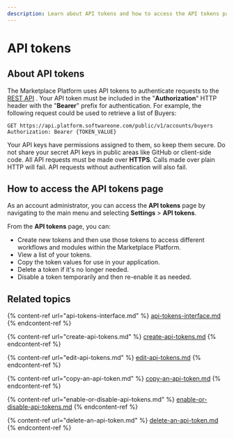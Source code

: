 ```yaml
---
description: Learn about API tokens and how to access the API tokens page.
---
```


# API tokens

## About API tokens

The Marketplace Platform uses API tokens to authenticate requests to the [REST API](../../../developer-resources/rest-api/) .  Your API token must be included in the "**Authorization**" HTTP header with the "**Bearer**" prefix for authentication. For example, the following request could be used to retrieve a list of Buyers:

```http
GET https://api.platform.softwareone.com/public/v1/accounts/buyers
Authorization: Bearer {TOKEN_VALUE}
```

Your API keys have permissions assigned to them, so keep them secure. Do not share your secret API keys in public areas like GitHub or client-side code. All API requests must be made over **HTTPS**. Calls made over plain HTTP will fail. API requests without authentication will also fail.

## How to access the API tokens page

As an account administrator, you can access the **API tokens** page by navigating to the main menu and selecting **Settings** > **API tokens**.&#x20;

From the **API tokens** page, you can:

* Create new tokens and then use those tokens to access different workflows and modules within the Marketplace Platform.
* View a list of your tokens.&#x20;
* Copy the token values for use in your application.
* Delete a token if it's no longer needed.
* Disable a token temporarily and then re-enable it as needed.

## Related topics

{% content-ref url="api-tokens-interface.md" %}
[api-tokens-interface.md](api-tokens-interface.md)
{% endcontent-ref %}

{% content-ref url="create-api-tokens.md" %}
[create-api-tokens.md](create-api-tokens.md)
{% endcontent-ref %}

{% content-ref url="edit-api-tokens.md" %}
[edit-api-tokens.md](edit-api-tokens.md)
{% endcontent-ref %}

{% content-ref url="copy-an-api-token.md" %}
[copy-an-api-token.md](copy-an-api-token.md)
{% endcontent-ref %}

{% content-ref url="enable-or-disable-api-tokens.md" %}
[enable-or-disable-api-tokens.md](enable-or-disable-api-tokens.md)
{% endcontent-ref %}

{% content-ref url="delete-an-api-token.md" %}
[delete-an-api-token.md](delete-an-api-token.md)
{% endcontent-ref %}
